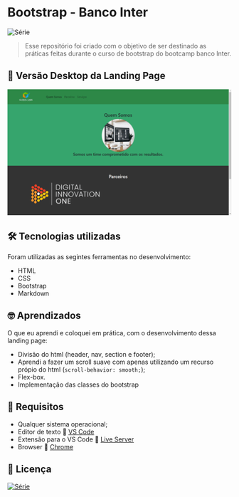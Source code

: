 # Bootstrap - Banco Inter
![Série](https://img.shields.io/static/v1?label=ZairoBastos&message=BootstrapInter&color=blue)
> Esse repositório foi criado com o objetivo de ser destinado as práticas feitas durante o curso de bootstrap do bootcamp banco Inter.

## :camera_flash: Versão Desktop da Landing Page
![Imagem](images/ezgif.com-gif-maker.gif)

## :hammer_and_wrench: Tecnologias utilizadas
 Foram utilizadas as segintes ferramentas no desenvolvimento:
 - HTML
 - CSS
 - Bootstrap
 - Markdown

## :nerd_face: Aprendizados
O que eu aprendi e coloquei em prática, com o desenvolvimento dessa landing page:
 - Divisão do html (header, nav, section e footer);
 - Aprendi a fazer um scroll suave com apenas utilizando um recurso própio do html (``scroll-behavior: smooth;``);
 - Flex-box.
 - Implementação das classes do bootstrap

## :page_facing_up: Requisitos
- Qualquer sistema operacional;
- Editor de texto :link: [VS Code](https://code.visualstudio.com/)
- Extensão para o VS Code :link: [Live Server](https://marketplace.visualstudio.com/items?itemName=ritwickdey.LiveServer)
- Browser :link: [Chrome](https://www.google.pt/intl/pt-PT/chrome/?brand=ISCS&gclid=CjwKCAiAtouOBhA6EiwA2nLKHzAVeY7vzxHKqYQHR9e2iF4Q-UYwVeNg_5CdIuPOs6RF2hbwjslc8xoCK3QQAvD_BwE&gclsrc=aw.ds)

## :pencil: Licença

[![Série](https://img.shields.io/static/v1?label=Lincense&message=MIT&color=blue)](https://github.com/zairobastos/bootstrap-inter/blob/main/LICENSE)